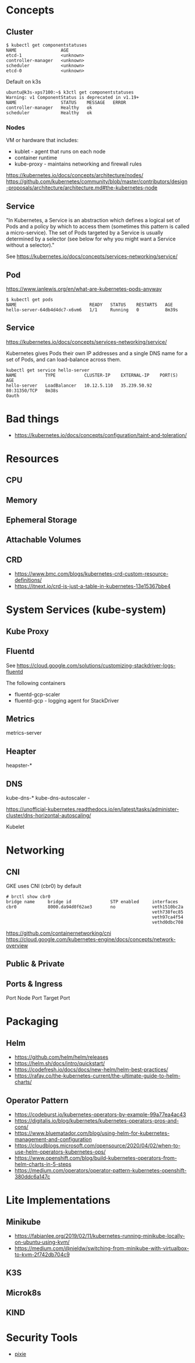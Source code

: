 # Concepts

## Cluster

```
$ kubectl get componentstatuses
NAME                 AGE
etcd-1               <unknown>
controller-manager   <unknown>
scheduler            <unknown>
etcd-0               <unknown>
```

Default on k3s
```
ubuntu@k3s-xps7100:~$ k3ctl get componentstatuses
Warning: v1 ComponentStatus is deprecated in v1.19+
NAME                 STATUS    MESSAGE   ERROR
controller-manager   Healthy   ok        
scheduler            Healthy   ok   
```

### Nodes

VM or hardware that includes:
* kublet - agent that runs on each node 
* container runtime
* kube-proxy - maintains networking and firewall rules


https://kubernetes.io/docs/concepts/architecture/nodes/
https://github.com/kubernetes/community/blob/master/contributors/design-proposals/architecture/architecture.md#the-kubernetes-node

## Service

"In Kubernetes, a Service is an abstraction which defines a logical set of Pods and a policy by which to access them (sometimes this pattern is called a micro-service). The set of Pods targeted by a Service is usually determined by a selector (see below for why you might want a Service without a selector)."

See https://kubernetes.io/docs/concepts/services-networking/service/


## Pod

https://www.ianlewis.org/en/what-are-kubernetes-pods-anyway


```
$ kubectl get pods
NAME                            READY   STATUS    RESTARTS   AGE
hello-server-64db4d4dc7-x6vm6   1/1     Running   0          8m39s
```

## Service

https://kubernetes.io/docs/concepts/services-networking/service/

Kubernetes gives Pods their own IP addresses and a single DNS name for a set of Pods, and can load-balance across them.

```
kubectl get service hello-server
NAME           TYPE           CLUSTER-IP    EXTERNAL-IP    PORT(S)        AGE
hello-server   LoadBalancer   10.12.5.110   35.239.50.92   80:31350/TCP   8m38s
Oauth
```

# Bad things

- https://kubernetes.io/docs/concepts/configuration/taint-and-toleration/

# Resources

## CPU

## Memory

## Ephemeral Storage

## Attachable Volumes


## CRD
- https://www.bmc.com/blogs/kubernetes-crd-custom-resource-definitions/
- https://itnext.io/crd-is-just-a-table-in-kubernetes-13e15367bbe4

# System Services (kube-system)

## Kube Proxy

## Fluentd

See https://cloud.google.com/solutions/customizing-stackdriver-logs-fluentd

The following containers

- fluentd-gcp-scaler
- fluentd-gcp - logging agent for StackDriver

## Metrics

metrics-server

## Heapter

heapster-*

## DNS

kube-dns-*
kube-dns-autoscaler -

https://unofficial-kubernetes.readthedocs.io/en/latest/tasks/administer-cluster/dns-horizontal-autoscaling/


Kubelet



# Networking

## CNI

GKE uses CNI (cbr0) by default

```
# brctl show cbr0
bridge name     bridge id               STP enabled     interfaces
cbr0            8000.da94d0f62ae3       no              veth1510bc2a
                                                        veth738fec85
                                                        veth97ca4f54
                                                        vethd0dbc708
```

https://github.com/containernetworking/cni
https://cloud.google.com/kubernetes-engine/docs/concepts/network-overview

## Public & Private

## Ports & Ingress

Port
Node Port
Target Port

# Packaging 

##  Helm
- https://github.com/helm/helm/releases
- https://helm.sh/docs/intro/quickstart/ 
- https://codefresh.io/docs/docs/new-helm/helm-best-practices/
- https://rafay.co/the-kubernetes-current/the-ultimate-guide-to-helm-charts/

## Operator Pattern

- https://codeburst.io/kubernetes-operators-by-example-99a77ea4ac43
- https://digitalis.io/blog/kubernetes/kubernetes-operators-pros-and-cons/
- https://www.bluematador.com/blog/using-helm-for-kubernetes-management-and-configuration
- https://cloudblogs.microsoft.com/opensource/2020/04/02/when-to-use-helm-operators-kubernetes-ops/
- https://www.openshift.com/blog/build-kubernetes-operators-from-helm-charts-in-5-steps
- https://medium.com/operators/operator-pattern-kubernetes-openshift-380ddc6a147c

# Lite Implementations

## Minikube
- https://fabianlee.org/2019/02/11/kubernetes-running-minikube-locally-on-ubuntu-using-kvm/
- https://medium.com/@nieldw/switching-from-minikube-with-virtualbox-to-kvm-2f742db704c9

## K3S

## Microk8s

## KIND

# Security Tools
- [pixie](https://github.com/pixie-io/pixie)
